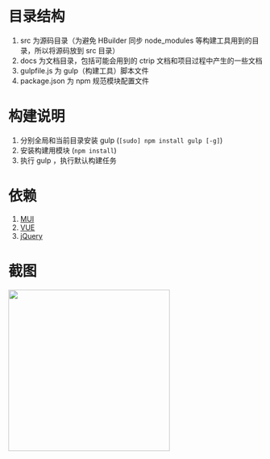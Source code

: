 # 目录结构
1. src 为源码目录（为避免 HBuilder 同步 node_modules 等构建工具用到的目录，所以将源码放到 src 目录）
2. docs 为文档目录，包括可能会用到的 ctrip 文档和项目过程中产生的一些文档
3. gulpfile.js 为 gulp（构建工具）脚本文件
4. package.json 为 npm 规范模块配置文件

# 构建说明
1. 分别全局和当前目录安装 gulp (``` [sudo] npm install gulp [-g] ```)
2. 安装构建用模块 (``` npm install ```)
3. 执行 gulp ，执行默认构建任务

# 依赖
1. [MUI](https://github.com/dcloudio/mui)
2. [VUE](https://github.com/vuejs/vue)
3. [jQuery](https://github.com/jquery/jquery)

# 截图
<img src="https://raw.githubusercontent.com/dcloudio/casecode/master/screenshots/hotel.png" width="320"/>
